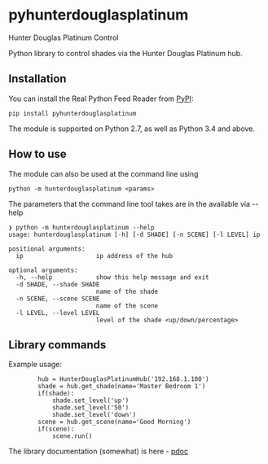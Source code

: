 # pyhunterdouglasplatinum
Hunter Douglas Platinum Control

Python library to control shades via the Hunter Douglas Platinum hub.

## Installation

You can install the Real Python Feed Reader from [PyPI](https://pypi.org/project/pyhunterdouglasplatinum/):

    pip install pyhunterdouglasplatinum

The module is supported on Python 2.7, as well as Python 3.4 and above.

## How to use

The module can also be used at the command line using

    python -m hunterdouglasplatinum <params>

The parameters that the command line tool takes are in the available via --help

```
❯ python -m hunterdouglasplatinum --help
usage: hunterdouglasplatinum [-h] [-d SHADE] [-n SCENE] [-l LEVEL] ip

positional arguments:
  ip                    ip address of the hub

optional arguments:
  -h, --help            show this help message and exit
  -d SHADE, --shade SHADE
                        name of the shade
  -n SCENE, --scene SCENE
                        name of the scene
  -l LEVEL, --level LEVEL
                        level of the shade <up/down/percentage>
```

## Library commands

Example usage:

```
        hub = HunterDouglasPlatinumHub('192.168.1.100')
        shade = hub.get_shade(name='Master Bedroom 1')
        if(shade):
            shade.set_level('up')
            shade.set_level('50')
            shade.set_level('down')
        scene = hub.get_scene(name='Good Morning')
        if(scene):
            scene.run()

```

The library documentation (somewhat) is here - [pdoc](https://github.com/schwark/pyhunterdouglasplatinum/blob/main/docs/hunterdouglasplatinum/hunterdouglasplatinum.md)